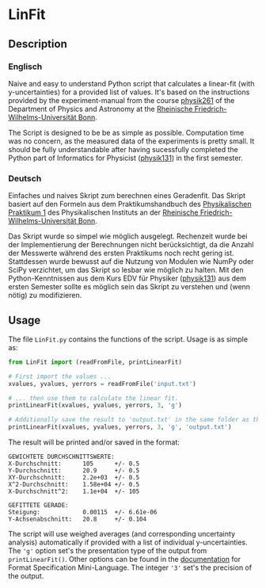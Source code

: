 # LinFit

## Description

### Englisch
Naive and easy to understand Python script that calculates a linear-fit (with y-uncertainties) for a provided list of values. It's based on the instructions provided by the experiment-manual from the course [physik261](https://www.praktika.physik.uni-bonn.de/module/physik261) of the Department of Physics and Astronomy at the [Rheinische Friedrich-Wilhelms-Universität Bonn](https://www.uni-bonn.de).

The Script is designed to be be as simple as possible. Computation time was no concern, as the measured data of the experiments is pretty small. It should be fully understandable after having sucessfully completed the Python part of Informatics for Physicist ([physik131](https://www.brock.physik.uni-bonn.de/teaching-1/physik131-edv-fur-physiker-ws-1516)) in the first semester. 

### Deutsch
Einfaches und naives Skript zum berechnen eines Geradenfit. Das Skript basiert auf den Formeln aus dem Praktikumshandbuch des [Physikalischen Praktikum 1](https://www.praktika.physik.uni-bonn.de/module/physik261) des Physikalischen Instituts an der [Rheinische Friedrich-Wilhelms-Universität Bonn](https://www.uni-bonn.de).

Das Skript wurde so simpel wie möglich ausgelegt. Rechenzeit wurde bei der Implementierung der Berechnungen nicht berücksichtigt, da die Anzahl der Messwerte während des ersten Praktikums noch recht gering ist. Stattdessen wurde bewusst auf die Nutzung von Modulen wie NumPy oder SciPy verzichtet, um das Skript so lesbar wie möglich zu halten. Mit den Python-Kenntnissen aus dem Kurs EDV für Physiker ([physik131](https://www.brock.physik.uni-bonn.de/teaching-1/physik131-edv-fur-physiker-ws-1516)) aus dem ersten Semester sollte es möglich sein das Skript zu verstehen und (wenn nötig) zu modifizieren.

## Usage

The file `LinFit.py` contains the functions of the script. Usage is as simple as:

```python
from LinFit import (readFromFile, printLinearFit)

# First import the values ...
xvalues, yvalues, yerrors = readFromFile('input.txt')

# ... then use them to calculate the linear fit.
printLinearFit(xvalues, yvalues, yerrors, 3, 'g')

# Additionally save the result to 'output.txt' in the same folder as the script. Will create file if not existent.
printLinearFit(xvalues, yvalues, yerrors, 3, 'g', 'output.txt')
```

The result will be printed and/or saved in the format:

```text
GEWICHTETE DURCHSCHNITTSWERTE:
X-Durchschnitt:      105      +/- 0.5     
Y-Durchschnitt:      20.9     +/- 0.5     
XY-Durchschnitt:     2.2e+03  +/- 0.5     
X^2-Durchschnitt:    1.58e+04 +/- 0.5     
X-Durchschnitt^2:    1.1e+04  +/- 105     

GEFITTETE GERADE:
Steigung:            0.00115  +/- 6.61e-06
Y-Achsenabschnitt:   20.8     +/- 0.104
```

The script will use weighed averages (and corresponding uncertainty analysis) automatically if provided with a list of individual y-uncertainties. The `'g'` option set's the presentation type of the output from `printLinearFit()`. Other options can be found in the [documentation](https://docs.python.org/2/library/string.html#formatstrings) for Format Specification Mini-Language. The integer `'3'` set's the precision of the output.

